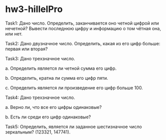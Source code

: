 # hw3-hillelPro

Task1: Дано число. Определить, заканчивается оно четной цифрой или нечетной? Вывести последнюю цифру и информацию о том чётная она, или нет.

Task2: Дано двузначное число. Определить, какая из его цифр больше: первая или вторая?

Task3: Дано трехзначное число.

a. Определить является ли четной сумма его цифр.

b. Определить, кратна ли сумма его цифр пяти.

c. Определить является ли произведение его цифр больше 100.

Task4: Дано трехзначное число.

a. Верно ли, что все его цифры одинаковые?

b. Есть ли среди его цифр одинаковые?

Task5: Определить, является ли заданное шестизначное число зеркальным? (123321, 147741).
